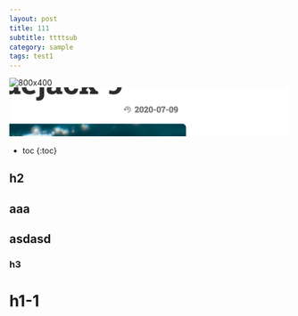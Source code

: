 ```yaml
---
layout: post
title: 111
subtitle: ttttsub
category: sample
tags: test1
---
```


![800x400](https://via.placeholder.com/800x400 "Large example image")
![800x400](/assets/img/blog/9.1.0-1.png "Large example image")

* toc
{:toc}

## h2
## aaa
## asdasd
### h3

# h1-1